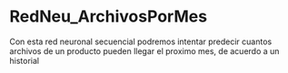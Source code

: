 # RedNeu_ArchivosPorMes
 Con esta red neuronal secuencial podremos intentar predecir cuantos archivos de un producto pueden llegar el proximo mes, de acuerdo a un historial
